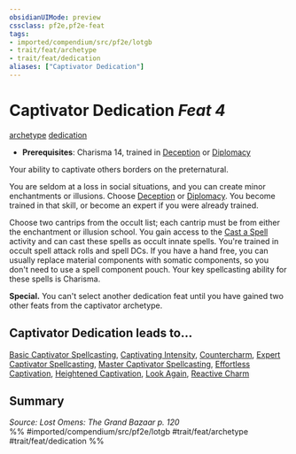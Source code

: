 ```yaml
---
obsidianUIMode: preview
cssclass: pf2e,pf2e-feat
tags:
- imported/compendium/src/pf2e/lotgb
- trait/feat/archetype
- trait/feat/dedication
aliases: ["Captivator Dedication"]
---
```

# Captivator Dedication  *Feat 4*  
[archetype](archetype.md)  [dedication](dedication.md)  

- **Prerequisites**: Charisma 14, trained in [Deception](../skills.md#Deception) or [Diplomacy](../skills.md#Diplomacy)

Your ability to captivate others borders on the preternatural.

You are seldom at a loss in social situations, and you can create minor enchantments or illusions. Choose [Deception](../skills.md#Deception) or [Diplomacy](../skills.md#Diplomacy). You become trained in that skill, or become an expert if you were already trained.

Choose two cantrips from the occult list; each cantrip must be from either the enchantment or illusion school. You gain access to the [Cast a Spell](cast-a-spell.md) activity and can cast these spells as occult innate spells. You're trained in occult spell attack rolls and spell DCs. If you have a hand free, you can usually replace material components with somatic components, so you don't need to use a spell component pouch. Your key spellcasting ability for these spells is Charisma.

**Special.** You can't select another dedication feat until you have gained two other feats from the captivator archetype.

## Captivator Dedication leads to...

[Basic Captivator Spellcasting](basic-captivator-spellcasting-lotgb.md), [Captivating Intensity](captivating-intensity-lotgb.md), [Countercharm](countercharm-lotgb.md), [Expert Captivator Spellcasting](expert-captivator-spellcasting-lotgb.md), [Master Captivator Spellcasting](master-captivator-spellcasting-lotgb.md), [Effortless Captivation](effortless-captivation-lotgb.md), [Heightened Captivation](heightened-captivation-lotgb.md), [Look Again](look-again-lotgb.md), [Reactive Charm](reactive-charm-lotgb.md)

## Summary

*Source: Lost Omens: The Grand Bazaar p. 120*  
%% #imported/compendium/src/pf2e/lotgb #trait/feat/archetype #trait/feat/dedication %%